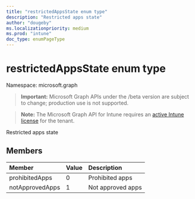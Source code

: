 ```yaml
---
title: "restrictedAppsState enum type"
description: "Restricted apps state"
author: "dougeby"
ms.localizationpriority: medium
ms.prod: "intune"
doc_type: enumPageType
---
```


# restrictedAppsState enum type

Namespace: microsoft.graph

> **Important:** Microsoft Graph APIs under the /beta version are subject to change; production use is not supported.

> **Note:** The Microsoft Graph API for Intune requires an [active Intune license](https://go.microsoft.com/fwlink/?linkid=839381) for the tenant.

Restricted apps state

## Members
|Member|Value|Description|
|:---|:---|:---|
|prohibitedApps|0|Prohibited apps|
|notApprovedApps|1|Not approved apps|



